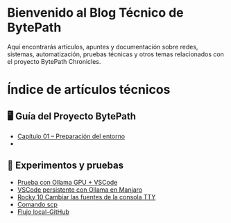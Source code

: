 # Bienvenido al Blog Técnico de BytePath

Aquí encontrarás artículos, apuntes y documentación sobre redes, sistemas, automatización, pruebas técnicas y otros temas relacionados con el proyecto BytePath Chronicles.


# Índice de artículos técnicos

## 🖥️ Guía del Proyecto BytePath

- [Capítulo 01 – Preparación del entorno](articles/cap01_preparacion_entorno.md)
- 

## 🧪 Experimentos y pruebas

- [Prueba con Ollama GPU + VSCode](articles/ollama_gpu_vs_code.md)
- [VSCode persistente con Ollama en Manjaro](articles/ollama_vs_code_manjaro_persistente.md)
- [Rocky 10 Cambiar las fuentes de la consola TTY](articles/rocky10_cambiar_fuentes.md)
- [Comando scp](articles/comando_scp.md)
- [Flujo local-GitHub](articles/flujo-local-github.md)


